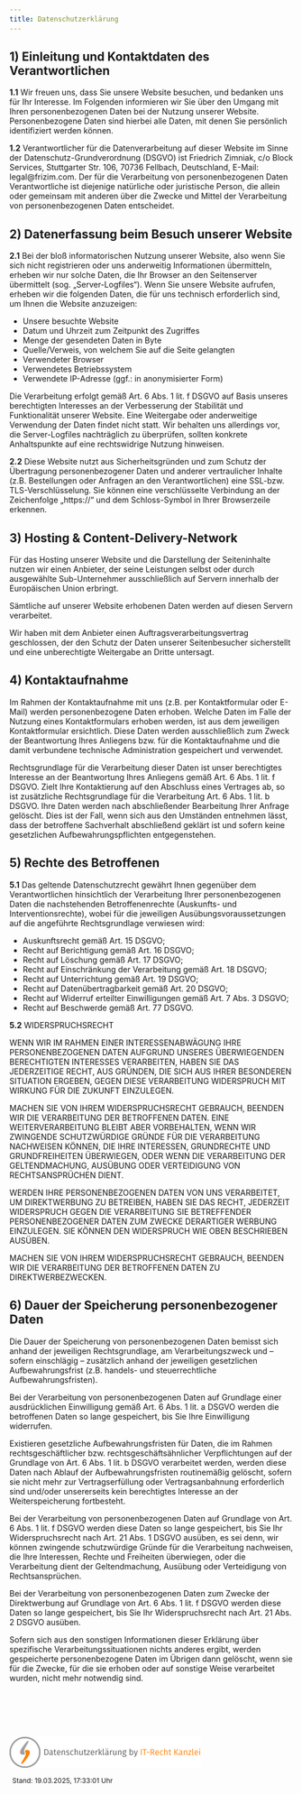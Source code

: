 ```yaml
---
title: Datenschutzerklärung
---
```

<h2>1) Einleitung und Kontaktdaten des Verantwortlichen</h2>
<p><b>1.1</b>&nbsp;Wir freuen uns, dass Sie unsere Website besuchen, und bedanken uns f&uuml;r Ihr Interesse. Im Folgenden informieren wir Sie &uuml;ber den Umgang mit Ihren personenbezogenen Daten bei der Nutzung unserer Website. Personenbezogene Daten sind hierbei alle Daten, mit denen Sie pers&ouml;nlich identifiziert werden k&ouml;nnen.</p>
<p><b>1.2</b>&nbsp;Verantwortlicher f&uuml;r die Datenverarbeitung auf dieser Website im Sinne der Datenschutz-Grundverordnung (DSGVO) ist Friedrich Zimniak, c/o Block Services, Stuttgarter Str. 106, 70736 Fellbach, Deutschland, E-Mail: legal@frizim.com. Der f&uuml;r die Verarbeitung von personenbezogenen Daten Verantwortliche ist diejenige nat&uuml;rliche oder juristische Person, die allein oder gemeinsam mit anderen &uuml;ber die Zwecke und Mittel der Verarbeitung von personenbezogenen Daten entscheidet.</p>
<h2>2) Datenerfassung beim Besuch unserer Website</h2>
<p><b>2.1</b>&nbsp;Bei der blo&szlig; informatorischen Nutzung unserer Website, also wenn Sie sich nicht registrieren oder uns anderweitig Informationen &uuml;bermitteln, erheben wir nur solche Daten, die Ihr Browser an den Seitenserver &uuml;bermittelt (sog. &bdquo;Server-Logfiles&#8220;). Wenn Sie unsere Website aufrufen, erheben wir die folgenden Daten, die f&uuml;r uns technisch erforderlich sind, um Ihnen die Website anzuzeigen:</p>
<ul>
<li>Unsere besuchte Website</li>
<li>Datum und Uhrzeit zum Zeitpunkt des Zugriffes</li>
<li>Menge der gesendeten Daten in Byte</li>
<li>Quelle/Verweis, von welchem Sie auf die Seite gelangten</li>
<li>Verwendeter Browser</li>
<li>Verwendetes Betriebssystem</li>
<li>Verwendete IP-Adresse (ggf.: in anonymisierter Form)</li>
</ul>
<p>Die Verarbeitung erfolgt gem&auml;&szlig; Art. 6 Abs. 1 lit. f DSGVO auf Basis unseres berechtigten Interesses an der Verbesserung der Stabilit&auml;t und Funktionalit&auml;t unserer Website. Eine Weitergabe oder anderweitige Verwendung der Daten findet nicht statt. Wir behalten uns allerdings vor, die Server-Logfiles nachtr&auml;glich zu &uuml;berpr&uuml;fen, sollten konkrete Anhaltspunkte auf eine rechtswidrige Nutzung hinweisen.</p>
<p><b>2.2</b>&nbsp;Diese Website nutzt aus Sicherheitsgr&uuml;nden und zum Schutz der &Uuml;bertragung personenbezogener Daten und anderer vertraulicher Inhalte (z.B. Bestellungen oder Anfragen an den Verantwortlichen) eine SSL-bzw. TLS-Verschl&uuml;sselung. Sie k&ouml;nnen eine verschl&uuml;sselte Verbindung an der Zeichenfolge &bdquo;https://&#8220; und dem Schloss-Symbol in Ihrer Browserzeile erkennen.</p>
<h2>3) Hosting &amp; Content-Delivery-Network</h2>
<p>F&uuml;r das Hosting unserer Website und die Darstellung der Seiteninhalte nutzen wir einen Anbieter, der seine Leistungen selbst oder durch ausgew&auml;hlte Sub-Unternehmer ausschlie&szlig;lich auf Servern innerhalb der Europ&auml;ischen Union erbringt.</p>
<p>S&auml;mtliche auf unserer Website erhobenen Daten werden auf diesen Servern verarbeitet.</p>
<p>Wir haben mit dem Anbieter einen Auftragsverarbeitungsvertrag geschlossen, der den Schutz der Daten unserer Seitenbesucher sicherstellt und eine unberechtigte Weitergabe an Dritte untersagt.</p>
<h2>4) Kontaktaufnahme</h2>
<p>Im Rahmen der Kontaktaufnahme mit uns (z.B. per Kontaktformular oder E-Mail) werden personenbezogene Daten erhoben. Welche Daten im Falle der Nutzung eines Kontaktformulars erhoben werden, ist aus dem jeweiligen Kontaktformular ersichtlich. Diese Daten werden ausschlie&szlig;lich zum Zweck der Beantwortung Ihres Anliegens bzw. f&uuml;r die Kontaktaufnahme und die damit verbundene technische Administration gespeichert und verwendet.</p>
<p>Rechtsgrundlage f&uuml;r die Verarbeitung dieser Daten ist unser berechtigtes Interesse an der Beantwortung Ihres Anliegens gem&auml;&szlig; Art. 6 Abs. 1 lit. f DSGVO. Zielt Ihre Kontaktierung auf den Abschluss eines Vertrages ab, so ist zus&auml;tzliche Rechtsgrundlage f&uuml;r die Verarbeitung Art. 6 Abs. 1 lit. b DSGVO. Ihre Daten werden nach abschlie&szlig;ender Bearbeitung Ihrer Anfrage gel&ouml;scht. Dies ist der Fall, wenn sich aus den Umst&auml;nden entnehmen l&auml;sst, dass der betroffene Sachverhalt abschlie&szlig;end gekl&auml;rt ist und sofern keine gesetzlichen Aufbewahrungspflichten entgegenstehen.</p>
<h2>5) Rechte des Betroffenen</h2>
<p><b>5.1</b>&nbsp;Das geltende Datenschutzrecht gew&auml;hrt Ihnen gegen&uuml;ber dem Verantwortlichen hinsichtlich der Verarbeitung Ihrer personenbezogenen Daten die nachstehenden Betroffenenrechte (Auskunfts- und Interventionsrechte), wobei f&uuml;r die jeweiligen Aus&uuml;bungsvoraussetzungen auf die angef&uuml;hrte Rechtsgrundlage verwiesen wird:</p>
<ul>
<li>Auskunftsrecht gem&auml;&szlig; Art. 15 DSGVO;</li>
<li>Recht auf Berichtigung gem&auml;&szlig; Art. 16 DSGVO;</li>
<li>Recht auf L&ouml;schung gem&auml;&szlig; Art. 17 DSGVO;</li>
<li>Recht auf Einschr&auml;nkung der Verarbeitung gem&auml;&szlig; Art. 18 DSGVO;</li>
<li>Recht auf Unterrichtung gem&auml;&szlig; Art. 19 DSGVO;</li>
<li>Recht auf Daten&uuml;bertragbarkeit gem&auml;&szlig; Art. 20 DSGVO;</li>
<li>Recht auf Widerruf erteilter Einwilligungen gem&auml;&szlig; Art. 7 Abs. 3 DSGVO;</li>
<li>Recht auf Beschwerde gem&auml;&szlig; Art. 77 DSGVO.</li>
</ul>
<p><b>5.2</b>&nbsp;WIDERSPRUCHSRECHT</p>
<p>WENN WIR IM RAHMEN EINER INTERESSENABW&Auml;GUNG IHRE PERSONENBEZOGENEN DATEN AUFGRUND UNSERES &Uuml;BERWIEGENDEN BERECHTIGTEN INTERESSES VERARBEITEN, HABEN SIE DAS JEDERZEITIGE RECHT, AUS GR&Uuml;NDEN, DIE SICH AUS IHRER BESONDEREN SITUATION ERGEBEN, GEGEN DIESE VERARBEITUNG WIDERSPRUCH MIT WIRKUNG F&Uuml;R DIE ZUKUNFT EINZULEGEN.</p>
<p>MACHEN SIE VON IHREM WIDERSPRUCHSRECHT GEBRAUCH, BEENDEN WIR DIE VERARBEITUNG DER BETROFFENEN DATEN. EINE WEITERVERARBEITUNG BLEIBT ABER VORBEHALTEN, WENN WIR ZWINGENDE SCHUTZW&Uuml;RDIGE GR&Uuml;NDE F&Uuml;R DIE VERARBEITUNG NACHWEISEN K&Ouml;NNEN, DIE IHRE INTERESSEN, GRUNDRECHTE UND GRUNDFREIHEITEN &Uuml;BERWIEGEN, ODER WENN DIE VERARBEITUNG DER GELTENDMACHUNG, AUS&Uuml;BUNG ODER VERTEIDIGUNG VON RECHTSANSPR&Uuml;CHEN DIENT.</p>
<p>WERDEN IHRE PERSONENBEZOGENEN DATEN VON UNS VERARBEITET, UM DIREKTWERBUNG ZU BETREIBEN, HABEN SIE DAS RECHT, JEDERZEIT WIDERSPRUCH GEGEN DIE VERARBEITUNG SIE BETREFFENDER PERSONENBEZOGENER DATEN ZUM ZWECKE DERARTIGER WERBUNG EINZULEGEN. SIE K&Ouml;NNEN DEN WIDERSPRUCH WIE OBEN BESCHRIEBEN AUS&Uuml;BEN.</p>
<p>MACHEN SIE VON IHREM WIDERSPRUCHSRECHT GEBRAUCH, BEENDEN WIR DIE VERARBEITUNG DER BETROFFENEN DATEN ZU DIREKTWERBEZWECKEN.</p>
<h2>6) Dauer der Speicherung personenbezogener Daten</h2>
<p>Die Dauer der Speicherung von personenbezogenen Daten bemisst sich anhand der jeweiligen Rechtsgrundlage, am Verarbeitungszweck und &ndash; sofern einschl&auml;gig &ndash; zus&auml;tzlich anhand der jeweiligen gesetzlichen Aufbewahrungsfrist (z.B. handels- und steuerrechtliche Aufbewahrungsfristen).</p>
<p>Bei der Verarbeitung von personenbezogenen Daten auf Grundlage einer ausdr&uuml;cklichen Einwilligung gem&auml;&szlig; Art. 6 Abs. 1 lit. a DSGVO werden die betroffenen Daten so lange gespeichert, bis Sie Ihre Einwilligung widerrufen.</p>
<p>Existieren gesetzliche Aufbewahrungsfristen f&uuml;r Daten, die im Rahmen rechtsgesch&auml;ftlicher bzw. rechtsgesch&auml;fts&auml;hnlicher Verpflichtungen auf der Grundlage von Art. 6 Abs. 1 lit. b DSGVO verarbeitet werden, werden diese Daten nach Ablauf der Aufbewahrungsfristen routinem&auml;&szlig;ig gel&ouml;scht, sofern sie nicht mehr zur Vertragserf&uuml;llung oder Vertragsanbahnung erforderlich sind und/oder unsererseits kein berechtigtes Interesse an der Weiterspeicherung fortbesteht.</p>
<p>Bei der Verarbeitung von personenbezogenen Daten auf Grundlage von Art. 6 Abs. 1 lit. f DSGVO werden diese Daten so lange gespeichert, bis Sie Ihr Widerspruchsrecht nach Art. 21 Abs. 1 DSGVO aus&uuml;ben, es sei denn, wir k&ouml;nnen zwingende schutzw&uuml;rdige Gr&uuml;nde f&uuml;r die Verarbeitung nachweisen, die Ihre Interessen, Rechte und Freiheiten &uuml;berwiegen, oder die Verarbeitung dient der Geltendmachung, Aus&uuml;bung oder Verteidigung von Rechtsanspr&uuml;chen.</p>
<p>Bei der Verarbeitung von personenbezogenen Daten zum Zwecke der Direktwerbung auf Grundlage von Art. 6 Abs. 1 lit. f DSGVO werden diese Daten so lange gespeichert, bis Sie Ihr Widerspruchsrecht nach Art. 21 Abs. 2 DSGVO aus&uuml;ben.</p>
<p>Sofern sich aus den sonstigen Informationen dieser Erkl&auml;rung &uuml;ber spezifische Verarbeitungssituationen nichts anderes ergibt, werden gespeicherte personenbezogene Daten im &Uuml;brigen dann gel&ouml;scht, wenn sie f&uuml;r die Zwecke, f&uuml;r die sie erhoben oder auf sonstige Weise verarbeitet wurden, nicht mehr notwendig sind.</p>
<div id="itkanzlei_txt_copyright" style="font-size: 12px; margin-top: 8em;">

![&copy; IT-Recht Kanzlei](../../img/itrk.png)
<div style="display: inline-block; vertical-align: top;"><div style="display: inline-block; vertical-align: top; margin-left: 5px; float: right; white-space: nowrap;">Stand: 19.03.2025, 17:33:01 Uhr</div></div></div>